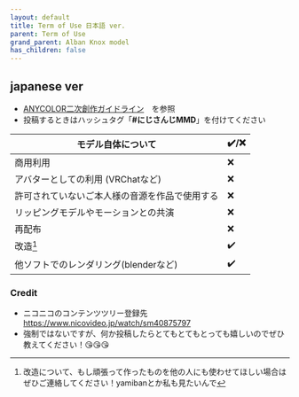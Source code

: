 ```yaml
---
layout: default
title: Term of Use 日本語 ver.
parent: Term of Use
grand_parent: Alban Knox model
has_children: false
---
```


## japanese ver
- [ANYCOLOR二次創作ガイドライン](https://event.nijisanji.app/guidelines/)　を参照
- 投稿するときはハッシュタグ「**#にじさんじMMD**」を付けてください

|   モデル自体について     | ✔️/❌    |
| ----------- | ----------- |
|商用利用|❌|
|アバターとしての利用 (VRChatなど)|❌|
|許可されていないご本人様の音源を作品で使用する|❌|
|リッピングモデルやモーションとの共演|❌|
|再配布|❌|
|改造[^mod] |✔️| 
|他ソフトでのレンダリング(blenderなど)|✔️|

### Credit
- ニコニコのコンテンツツリー登録先 https://www.nicovideo.jp/watch/sm40875797
- 強制ではないですが、何か投稿したらとてもとてもとっても嬉しいのでぜひ教えてください！😘😘😘

[^mod]: 改造について、もし頑張って作ったものを他の人にも使わせてほしい場合はぜひご連絡してください！yamibanとか私も見たいんで
